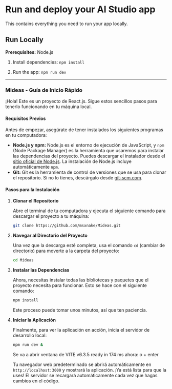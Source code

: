 
# Run and deploy your AI Studio app

This contains everything you need to run your app locally.



## Run Locally

**Prerequisites:**  Node.js


1. Install dependencies:
   `npm install`

3. Run the app:
   `npm run dev`



-----

### Mideas - Guía de Inicio Rápido

¡Hola\! Este es un proyecto de React.js. Sigue estos sencillos pasos para tenerlo funcionando en tu máquina local.

#### Requisitos Previos

Antes de empezar, asegúrate de tener instalados los siguientes programas en tu computadora:

  * **Node.js y npm:** Node.js es el entorno de ejecución de JavaScript, y `npm` (Node Package Manager) es la herramienta que usaremos para instalar las dependencias del proyecto. Puedes descargar el instalador desde el [sitio oficial de Node.js](https://nodejs.org/es/). La instalación de Node.js incluye automáticamente `npm`.
  * **Git:** Git es la herramienta de control de versiones que se usa para clonar el repositorio. Si no lo tienes, descárgalo desde [git-scm.com](https://git-scm.com/).

#### Pasos para la Instalación

1.  **Clonar el Repositorio**

    Abre el terminal de tu computadora y ejecuta el siguiente comando para descargar el proyecto a tu máquina:

    ```bash
    git clone https://github.com/msxnake/Mideas.git
    ```

2.  **Navegar al Directorio del Proyecto**

    Una vez que la descarga esté completa, usa el comando `cd` (cambiar de directorio) para moverte a la carpeta del proyecto:

    ```bash
    cd Mideas
    ```

3.  **Instalar las Dependencias**

    Ahora, necesitas instalar todas las bibliotecas y paquetes que el proyecto necesita para funcionar. Esto se hace con el siguiente comando:

    ```bash
    npm install
    ```

    Este proceso puede tomar unos minutos, así que ten paciencia.

4.  **Iniciar la Aplicación**

    Finalmente, para ver la aplicación en acción, inicia el servidor de desarrollo local:

    ```bash
    npm run dev &
    ```
    Se va a abrir ventana de  VITE v6.3.5  ready in 174 ms
    ahora:  o + enter
    
    Tu navegador web predeterminado se abrirá automáticamente en `http://localhost:3000` y mostrará la aplicación. ¡Ya está lista para que la uses\! El servidor se recargará automáticamente cada vez que hagas cambios en el código. 
